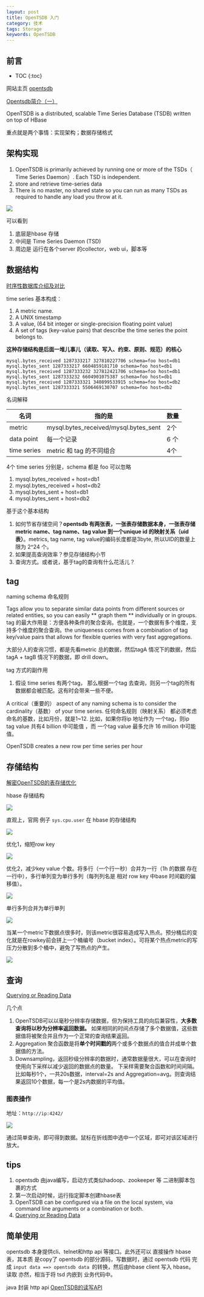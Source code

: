 ```yaml
---
layout: post
title: OpenTSDB 入门
category: 技术
tags: Storage
keywords: OpenTSDB
---
```


## 前言 

* TOC
{:toc}

网站主页 [opentsdb](http://opentsdb.net/)

[Opentsdb简介（一）](http://www.jianshu.com/p/0bafd0168647)

OpenTSDB is a distributed, scalable Time Series Database (TSDB) written on top of HBase

重点就是两个事情：实现架构；数据存储格式

## 架构实现

1. OpenTSDB is primarily achieved by running one or more of the TSDs（ Time Series Daemon）. Each TSD is independent.
2. store and retrieve time-series data
3. There is no master, no shared state so you can run as many TSDs as required to handle any load you throw at it.


![](/public/upload/hadoop/open_tsdb_1.png)

可以看到

1. 底层是hbase 存储
2. 中间是 Time Series Daemon (TSD) 
3. 周边是 运行在各个server 的collector，web ui，脚本等

## 数据结构

[时序性数据库介绍及对比](http://qiankunli.github.io/2019/02/26/tsdb_intro.html)

time series 基本构成：

1. A metric name.
2. A UNIX timestamp
3. A value,  (64 bit integer or single-precision floating point value)
4. A set of tags (key-value pairs) that describe the time series the point belongs to.

**这种存储结构是后面一堆儿事儿（读取、写入、约束、原则、规范）的核心**


	mysql.bytes_received 1287333217 327810227706 schema=foo host=db1
	mysql.bytes_sent 1287333217 6604859181710 schema=foo host=db1
	mysql.bytes_received 1287333232 327812421706 schema=foo host=db1
	mysql.bytes_sent 1287333232 6604901075387 schema=foo host=db1
	mysql.bytes_received 1287333321 340899533915 schema=foo host=db2
	mysql.bytes_sent 1287333321 5506469130707 schema=foo host=db2

名词解释

|名词|指的是|数量|
|---|---|---|
|metric|mysql.bytes_received/mysql.bytes_sent|2个|
|data point| 每一个记录|6 个|
|time series|metric 和 tag 的不同组合|4个|

4个 time series 分别是，schema 都是 foo 可以忽略

1. 	mysql.bytes_received + host=db1
2. 	mysql.bytes_received + host=db2
3. mysql.bytes_sent + host=db1
4. 	mysql.bytes_sent + host=db2


基于这个基本结构

1. 如何节省存储空间？**opentsdb 有两张表，一张表存储数据本身，一张表存储 metric name、tag name、tag value 到一个unique id 的映射关系（uid 表）**。metrics, tag name, tag value的编码长度都是3byte, 所以UID的数量上限为 2^24 个。
2. 如果提高查询效率？参见存储结构小节
3. 查询方式。或者说，基于tag的查询有什么花活儿？

## tag

naming schema 命名规则

Tags allow you to separate similar data points from different sources or related entities, so you can easily ** graph them ** individually or in groups. tag 的最大作用是：方便各种条件的聚合查询。也就是，一个数据有多个维度，支持多个维度的聚合查询。the uniqueness comes from a combination of tag key/value pairs that allows for flexible queries with very fast aggregations.

大部分人的查询习惯，都是先看metric 总的数据，然后tagA 情况下的数据，然后tagA + tagB 情况下的数据，即 drill down。

tag 方式的副作用

1. 假设 time series 有两个tag， 那么根据一个tag 去查询，则另一个tag的所有数据都会被匹配。这有时会带来一些不便。


A critical（重要的） aspect of any naming schema is to consider the cardinality（基数） of your time series. 任何命名规则（映射关系） 都必须考虑 命名的基数，比如月份，就是1~12. 比如，如果你将ip 地址作为 一个tag，则ip tag value 共有4 billion 中可能值	，而 一个tag value 最多允许 16 million 中可能值。


OpenTSDB creates a new row per time series per hour


## 存储结构

[解密OpenTSDB的表存储优化](https://yq.aliyun.com/articles/54785)

hbase 存储结构

![](/public/upload/hadoop/hbase_1.png)

直观上，官网 例子 `sys.cpu.user` 在 hbase 的存储结构

![](/public/upload/hadoop/open_tsdb_2.png)

优化1，缩短row key

![](/public/upload/hadoop/open_tsdb_3.png)

优化2，减少key value 个数。将多行（一个行一秒）合并为一行（1h 的数据 存在一行中），多行单列变为单行多列（每列列名是 相对 row key 中base 时间戳的偏移值）。

![](/public/upload/hadoop/open_tsdb_4.png)

单行多列合并为单行单列

![](/public/upload/hadoop/open_tsdb_5.png)

当某一个metric下数据点很多时，则该metric很容易造成写入热点。预分桶后的变化就是在rowkey前会拼上一个桶编号（bucket index）。可将某个热点metric的写压力分散到多个桶中，避免了写热点的产生。

![](/public/upload/hadoop/open_tsdb_6.png)

## 查询

[Querying or Reading Data](http://opentsdb.net/docs/build/html/user_guide/query/index.html)

几个点

1. OpenTSDB可以以毫秒分辨率存储数据，但为保持工具的向后兼容性，**大多数查询将以秒为分辨率返回数据。**  如果相同的时间点存储了多个数据值，这些数据值将被聚合并且作为一个正常的查询结果返回。
2. Aggregation 聚合函数是将**单个时间戳的**两个或多个数据点的值合并成单个数据值的方法。 
3. Downsampling，返回秒级分辨率的数据时，通常数据量很大，可以在查询时使用向下采样以减少返回的数据点的数量。 下采样需要聚合函数和时间间隔。比如每秒1个，一共20s数据，interval=2s and Aggregation=avg。则查询结果返回10个数据，每一个是2s内数据的平均值。

### 图表操作

地址：`http://ip:4242/`

![](/public/upload/hadoop/open_tsdb_7.png)

通过简单查询，即可得到数据。鼠标在折线图中选中一个区域，即可对该区域进行放大。

## tips

1. opentsdb 由java编写，启动方式类似hadoop、zookeeper 等 二进制脚本包裹的方式
2. 第一次启动时候，运行指定脚本创建hbase表
3. OpenTSDB can be configured via a file on the local system, via command line arguments or a combination or both.
6. [Querying or Reading Data](http://opentsdb.net/docs/build/html/user_guide/query/index.html)

## 简单使用

opentsdb 本身提供cli、telnet和http api 等接口。此外还可以 直接操作 hbase 表，其本质 是copy了 opentsdb 的部分源码，写数据时，通过 opentsdb 代码 完成 `input data ==> opentsdb data `的转换，然后由hbase client 写入 hbase。读取 亦然，相当于将 tsd 内嵌到 业务代码中。

java 封装 http api [OpenTSDB的读写API](https://my.oschina.net/HuQingmiao/blog/701145)

